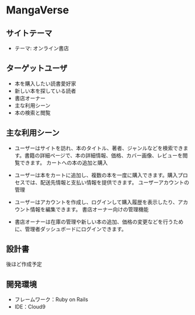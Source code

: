 # MangaVerse

## サイトテーマ
* テーマ: オンライン書店

## ターゲットユーザ
* 本を購入したい読書愛好家
* 新しい本を探している読者
* 書店オーナー
* 主な利用シーン
* 本の検索と閲覧

## 主な利用シーン
* ユーザーはサイトを訪れ、本のタイトル、著者、ジャンルなどを検索できます。書籍の詳細ページで、本の詳細情報、価格、カバー画像、レビューを閲覧できます。
カートへの本の追加と購入

* ユーザーは本をカートに追加し、複数の本を一度に購入できます。購入プロセスでは、配送先情報と支払い情報を提供できます。
ユーザーアカウントの管理

* ユーザーはアカウントを作成し、ログインして購入履歴を表示したり、アカウント情報を編集できます。
書店オーナー向けの管理機能

* 書店オーナーは在庫の管理や新しい本の追加、価格の変更などを行うために、管理者ダッシュボードにログインできます。

## 設計書
後ほど作成予定

## 開発環境
* フレームワーク：Ruby on Rails
* IDE：Cloud9